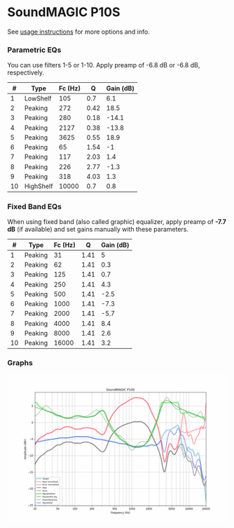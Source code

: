 # SoundMAGIC P10S
See [usage instructions](https://github.com/jaakkopasanen/AutoEq#usage) for more options and info.

### Parametric EQs
You can use filters 1-5 or 1-10. Apply preamp of -6.8 dB or -6.8 dB, respectively.

|   # | Type      |   Fc (Hz) |    Q |   Gain (dB) |
|-----|-----------|-----------|------|-------------|
|   1 | LowShelf  |       105 | 0.7  |         6.1 |
|   2 | Peaking   |       272 | 0.42 |        18.5 |
|   3 | Peaking   |       280 | 0.18 |       -14.1 |
|   4 | Peaking   |      2127 | 0.38 |       -13.8 |
|   5 | Peaking   |      3625 | 0.55 |        18.9 |
|   6 | Peaking   |        65 | 1.54 |        -1   |
|   7 | Peaking   |       117 | 2.03 |         1.4 |
|   8 | Peaking   |       226 | 2.77 |        -1.3 |
|   9 | Peaking   |       318 | 4.03 |         1.3 |
|  10 | HighShelf |     10000 | 0.7  |         0.8 |

### Fixed Band EQs
When using fixed band (also called graphic) equalizer, apply preamp of **-7.7 dB** (if available) and set gains manually with these parameters.

|   # | Type    |   Fc (Hz) |    Q |   Gain (dB) |
|-----|---------|-----------|------|-------------|
|   1 | Peaking |        31 | 1.41 |         5   |
|   2 | Peaking |        62 | 1.41 |         0.3 |
|   3 | Peaking |       125 | 1.41 |         0.7 |
|   4 | Peaking |       250 | 1.41 |         4.3 |
|   5 | Peaking |       500 | 1.41 |        -2.5 |
|   6 | Peaking |      1000 | 1.41 |        -7.3 |
|   7 | Peaking |      2000 | 1.41 |        -5.7 |
|   8 | Peaking |      4000 | 1.41 |         8.4 |
|   9 | Peaking |      8000 | 1.41 |         2.6 |
|  10 | Peaking |     16000 | 1.41 |         3.2 |

### Graphs
![](./SoundMAGIC%20P10S.png)
